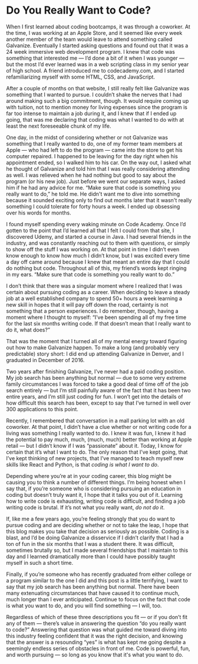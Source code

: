 # Do You Really Want to Code?

When I first learned about coding bootcamps, it was through a coworker. At the time, I was working at an Apple Store, and it seemed like every week another member of the team would leave to attend something called Galvanize. Eventually I started asking questions and found out that it was a 24 week immersive web development program. I knew that code was something that interested me — I’d done a bit of it when I was younger — but the most I’d ever learned was in a web scripting class in my senior year of high school. A friend introduced me to codecademy.com, and I started refamiliarizing myself with some HTML, CSS, and JavaScript. 

After a couple of months on that website, I still really felt like Galvanize was something that I wanted to pursue. I couldn’t shake the nerves that I had around making such a big commitment, though. It would require coming up with tuition, not to mention money for living expenses since the program is far too intense to maintain a job during it, and I knew that if I ended up going, that was me declaring that coding was what I wanted to do with at least the next foreseeable chunk of my life. 

One day, in the midst of considering whether or not Galvanize was something that I really wanted to do, one of my former team members at Apple — who had left to do the program — came into the store to get his computer repaired. I happened to be leaving for the day right when his appointment ended, so I walked him to his car. On the way out, I asked what he thought of Galvanize and told him that I was really considering attending as well. I was relieved when he had nothing but good to say about the program (or his new job). Just before we went our separate ways, I asked him if he had any advice for me. “Make sure that code is something you really want to do,” he told me. He didn't want me to dive into something because it sounded exciting only to find out months later that it wasn't really something I could tolerate for forty hours a week. I ended up obsessing over his words for months. 

I found myself spending every waking minute on Code Academy. Once I’d gotten to the point that I’d learned all that I felt I could from that site, I discovered Udemy, and started a course in Java. I had several friends in the industry, and was constantly reaching out to them with questions, or simply to show off the stuff I was working on. At that point in time I didn’t even know enough to know how much I didn’t know, but I was excited every time a day off came around because I knew that meant an entire day that I could do nothing but code. Throughout all of this, my friend’s words kept ringing in my ears. “Make sure that code is something you really want to do.”

I don’t think that there was a singular moment where I realized that I was certain about pursuing coding as a career. When deciding to leave a steady job at a well established company to spend 50+ hours a week learning a new skill in hopes that it will pay off down the road, certainty is not something that a person experiences. I do remember, though, having a moment where I thought to myself: “I’ve been spending all of my free time for the last six months writing code. If that doesn’t mean that I really want to do it, what does?”

That was the moment that I turned all of my mental energy toward figuring out how to make Galvanize happen. To make a long (and probably very predictable) story short: I did end up attending Galvanize in Denver, and I graduated in December of 2016. 

Two years after finishing Galvanize, I’ve never had a paid coding position. My job search has been anything but normal — due to some very extreme family circumstances I was forced to take a good deal of time off of the job search entirely — but I’m still painfully aware of the fact that it has been two entire years, and I’m still just coding for fun. I won’t get into the details of how difficult this search has been, except to say that I’ve turned in well over 300 applications to this point. 

Recently, I remembered that conversation in a mall parking lot with an old coworker. At that point, I didn’t have a clue whether or not writing code for a living was something I really wanted to do. I knew it was fun, I knew it had the potential to pay much, much, (much, much) better than working at Apple retail — but I didn’t know if I was “passionate” about it. Today, I know for certain that it’s what I want to do. The only reason that I’ve kept going, that I’ve kept thinking of new projects, that I’ve managed to teach myself new skills like React and Python, is that _coding is what I want to do_. 

Depending where you’re at in your coding career, this blog might be causing you to think a number of different things. I’m being honest when I say that, if you’re someone who is considering pursuing an education in coding but doesn’t truly want it, I hope that it talks you out of it. Learning how to write code is exhausting, writing code is difficult, and finding a job writing code is brutal. If it’s not what you really want, _do not do it_. 

If, like me a few years ago, you’re feeling strongly that you do want to pursue coding and are deciding whether or not to take the leap, I hope that this blog makes you take that decision as seriously as possible. Coding is a blast, and I’d be doing Galvanize a disservice if I didn’t clarify that I had a ton of fun in the six months that I was a student there. It was difficult, sometimes brutally so, but I made several friendships that I maintain to this day and I learned dramatically more than I could have possibly taught myself in such a short time. 

Finally, if you’re someone who has recently graduated from either college or a program similar to the one I did and this post is a little terrifying, I want to say that my job search has been anything but normal. There have been many extenuating circumstances that have caused it to continue much, much longer than I ever anticipated. Continue to focus on the fact that code is what you want to do, and you will find something — I will, too. 

Regardless of which of these three descriptions you fit — or if you don’t fit any of them — there’s value in answering the question “do you really want to code?” Answering that question was what guided me toward diving into this industry feeling confident that it was the right decision, and knowing that the answer is a resounding “yes” is what has kept me going despite a seemingly endless series of obstacles in front of me. Code is powerful, fun, and worth pursuing — so long as you know that it's what you want to do. 